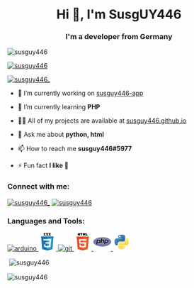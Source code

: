 <h1 align="center">Hi 👋, I'm SusgUY446</h1>
<h3 align="center">I'm a developer from Germany</h3>

<p align="left"> <img src="https://komarev.com/ghpvc/?username=susguy446&label=Profile%20views&color=5fad47&style=flat" alt="susguy446" /> </p>

<p align="left"> <a href="https://github.com/ryo-ma/github-profile-trophy"><img src="https://github-profile-trophy.vercel.app/?username=susguy446" alt="susguy446" /></a> </p>

<p align="left"> <a href="https://twitter.com/susguy446_" target="blank"><img src="https://img.shields.io/twitter/follow/susguy446_?logo=twitter&style=for-the-badge" alt="susguy446_" /></a> </p>

- 🔭 I’m currently working on [susguy446-app](github.com/susguy446/susguy446-app)

- 🌱 I’m currently learning **PHP**

- 👨‍💻 All of my projects are available at [susguy446.github.io](https://susguy446.github.io)

- 💬 Ask me about **python, html**

- 📫 How to reach me **susguy446#5977**

- ⚡ Fun fact **I like 🍉**

<h3 align="left">Connect with me:</h3>
<p align="left">
<a href="https://twitter.com/susguy446_" target="blank"><img align="center" src="https://raw.githubusercontent.com/rahuldkjain/github-profile-readme-generator/master/src/images/icons/Social/twitter.svg" alt="susguy446_" height="30" width="40" /></a>
<a href="https://www.youtube.com/c/susguy446" target="blank"><img align="center" src="https://raw.githubusercontent.com/rahuldkjain/github-profile-readme-generator/master/src/images/icons/Social/youtube.svg" alt="susguy446" height="30" width="40" /></a>
</p>

<h3 align="left">Languages and Tools:</h3>
<p align="left"> <a href="https://www.arduino.cc/" target="_blank" rel="noreferrer"> <img src="https://cdn.worldvectorlogo.com/logos/arduino-1.svg" alt="arduino" width="40" height="40"/> </a> <a href="https://www.w3schools.com/css/" target="_blank" rel="noreferrer"> <img src="https://raw.githubusercontent.com/devicons/devicon/master/icons/css3/css3-original-wordmark.svg" alt="css3" width="40" height="40"/> </a> <a href="https://git-scm.com/" target="_blank" rel="noreferrer"> <img src="https://www.vectorlogo.zone/logos/git-scm/git-scm-icon.svg" alt="git" width="40" height="40"/> </a> <a href="https://www.w3.org/html/" target="_blank" rel="noreferrer"> <img src="https://raw.githubusercontent.com/devicons/devicon/master/icons/html5/html5-original-wordmark.svg" alt="html5" width="40" height="40"/> </a> <a href="https://www.php.net" target="_blank" rel="noreferrer"> <img src="https://raw.githubusercontent.com/devicons/devicon/master/icons/php/php-original.svg" alt="php" width="40" height="40"/> </a> <a href="https://www.python.org" target="_blank" rel="noreferrer"> <img src="https://raw.githubusercontent.com/devicons/devicon/master/icons/python/python-original.svg" alt="python" width="40" height="40"/> </a> </p>

<p>&nbsp;<img align="center" src="https://github-readme-stats.vercel.app/api?username=susguy446&show_icons=true&locale=en" alt="susguy446" /></p>

<p><img align="center" src="https://github-readme-streak-stats.herokuapp.com/?user=susguy446&" alt="susguy446" /></p>

